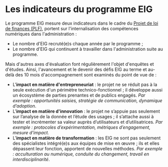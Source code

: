# Les indicateurs du programme EIG

Le programme EIG mesure deux indicateurs dans le cadre du [Projet de loi de finances (PLF)](https://www.economie.gouv.fr/le-projet-de-loi-de-finances-comment-ca-marche), portent sur l'internalisation des compétences numériques dans l'administration :
- Le nombre d'EIG recruté(e)s chaque année par le programme ;
- Le nombre d'EIG qui continuent à travailler dans l'administration suite au programme.

Mais d'autres axes d'évaluation font régulièrement l'objet d'enquêtes et d'études. Ainsi, l'avancement et le devenir des défis EIG au terme et au-delà des 10 mois d'accompagnement sont examinés du point de vue de :
- L'**impact en matière d'entrepreneuriat** : le projet ne se réduit pas à la seule exécution d'un périmètre technico-fonctionnel ; il développe aussi un écosystème de parties prenantes et de publics engagés. _Par exemple : opportunités saisies, stratégie de communication, dynamique d’adoption_.
- L'**impact en matière d'innovation** :  le projet ne s’appuie pas seulement sur l’analyse de la donnée et l’étude des usages ; il s’attache aussi à tester et incrémenter sa valeur auprès d’utilisateurs et d’utilisatrices. _Par exemple : protocoles d’expérimentation, métriques d’engagement, mesure d’impact._
- L'**impact en matière de transformation** : les EIG ne sont pas seulement des spécialistes intégré(e)s aux équipes de mise en œuvre ; ils et elles dépassent leur fonction, apportent de nouvelles méthodes. _Par exemple : acculturation au numérique, conduite du changement, travail en interdisciplinarité_.